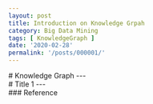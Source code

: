 ```yaml
---
layout: post
title: Introduction on Knowledge Grpah
category: Big Data Mining
tags: [ KnowledgeGraph ]
date: '2020-02-28'
permalink: '/posts/000001/'
---
```


<div id="Definition"></div>
# Knowledge Graph
---

<!-- more -->

<div id="Title 1"></div>
# Title 1
---

<div id="Reference"></div>
### Reference
